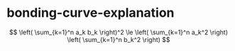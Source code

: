# bonding-curve-explanation

$$
\left( \sum_{k=1}^n a_k b_k \right)^2 \le \left( \sum_{k=1}^n a_k^2 \right) \left( \sum_{k=1}^n b_k^2 \right)
$$
